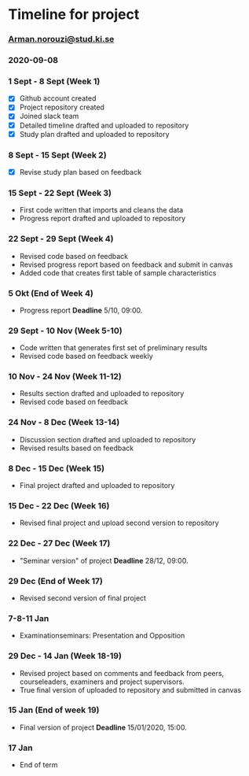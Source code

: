 # Timeline for project
### Arman.norouzi@stud.ki.se
### 2020-09-08

### 1 Sept - 8 Sept (Week 1)
- [x] Github account created                                     
- [x] Project repository created  
- [x] Joined slack team  
- [x] Detailed timeline drafted and uploaded to repository  
- [x] Study plan drafted and uploaded to repository  

### 8 Sept - 15 Sept (Week 2)
- [x] Revise study plan based on feedback 

### 15 Sept - 22 Sept (Week 3)
- First code written that imports and cleans the data  
- Progress report drafted and uploaded to repository

### 22 Sept - 29 Sept (Week 4)
- Revised code based on feedback
- Revised progress report based on feedback and submit in canvas
- Added code that creates first table of sample characteristics

### 5 Okt (End of Week 4)
- Progress report **Deadline** 5/10, 09:00.

### 29 Sept - 10 Nov (Week 5-10)
- Code written that generates first set of preliminary results
- Revised code based on feedback weekly

### 10 Nov - 24 Nov (Week 11-12)
- Results section drafted and uploaded to repository
- Revised code based on feedback

### 24 Nov - 8 Dec (Week 13-14)
- Discussion section drafted and uploaded to repository
- Revised results based on feedback

### 8 Dec - 15 Dec (Week 15)
- Final project drafted and uploaded to repository

### 15 Dec - 22 Dec (Week 16)
- Revised final project and upload second version to repository

### 22 Dec - 27 Dec (Week 17)
- "Seminar version" of project **Deadline** 28/12, 09:00.

### 29 Dec (End of Week 17)
- Revised second version of final project

### 7-8-11 Jan
- Examinationseminars: Presentation and Opposition

### 29 Dec - 14 Jan (Week 18-19)
- Revised project based on comments and feedback from peers, courseleaders, examiners and project supervisors.
- True final version of uploaded to repository and submitted in canvas

### 15 Jan (End of week 19)
- Final version of project **Deadline** 15/01/2020, 15:00.

### 17 Jan
- End of term
